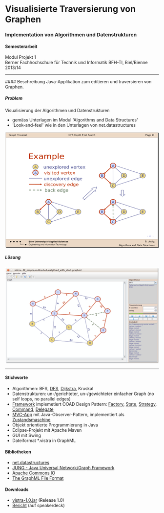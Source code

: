 # Visualisierte Traversierung von Graphen
### Implementation von Algorithmen und Datenstrukturen

#### Semesterarbeit

Modul Projekt 1<br>
Berner Fachhochschule für Technik und Informatik BFH-TI, Biel/Bienne 2013/14
<hr>
#### Beschreibung
Java-Applikation zum editieren und traversieren von Graphen.

##### Problem
Visualisierung der Algorithmen und Datenstrukturen
- gemäss Unterlagen im Modul 'Algorithms and Data Structures'
- 'Look-and-feel' wie in den Unterlagen von net.datastructures

![Problem](GraphVisualisierung2/doc/vistra/04_beamer/1_problem/01_algodat.png "Problem")

##### Lösung

![vistra GUI](GraphVisualisierung2/doc/vistra/04_beamer/2_solution/4_app/04_DFS_running.png "vistra GUI")
<hr>

#### Stichworte
- Algorithmen: BFS, [DFS](GraphVisualisierung2/src/main/java/vistra/framework/algorithm/impl/DFS.java), [Dijkstra](GraphVisualisierung2/src/main/java/vistra/framework/algorithm/impl/Dijkstra.java), Kruskal
- Datenstrukturen: un-/gerichteter, un-/gewichteter einfacher Graph (no self loops, no parallel edges)
- [Framework](GraphVisualisierung2/src/main/java/vistra/framework/) implemetiert OOAD Design Pattern: [Factory](GraphVisualisierung2/src/main/java/vistra/framework/graph/GraphFactory.java), [State](GraphVisualisierung2/src/main/java/vistra/framework/graph/item/state/), [Strategy](GraphVisualisierung2/src/main/java/vistra/framework/algorithm/IAlgorithmManager.java), [Command](GraphVisualisierung2/src/main/java/vistra/framework/traversal/step/), [Delegate](GraphVisualisierung2/src/main/java/vistra/framework/graph/ITraversableGraph.java)
- [MVC-App](GraphVisualisierung2/src/main/java/vistra/app/) mit Java-Observer-Pattern, implementiert als [Zustandsmaschine](GraphVisualisierung2/src/main/java/vistra/app/control/state/)
- Objekt orientierte Programmierung in Java
- Eclipse-Projekt mit Apache Maven
- GUI mit Swing
- Dateiformat *.vistra in GraphML

#### Bibliotheken
- <a target="_blank" href="http://net3.datastructures.net/">net.datastructures</a>
- <a target="_blank" href="http://jung.sourceforge.net/">JUNG - Java Universal Network/Graph Framework</a>
- <a target="_blank" href="http://commons.apache.org/proper/commons-io/">Apache Commons IO</a>
- <a target="_blank" href="http://graphml.graphdrawing.org/">The GraphML File Format</a>

#### Downloads
- [vistra-1.0.jar](GraphVisualisierung2/release-demo/vistra-1.0.jar?raw=true) (Release 1.0)
- <a target="_blank" href="https://speakerdeck.com/brugr9/visualisierte-traversierung-von-graphen-bericht">Bericht</a> (auf speakerdeck)
